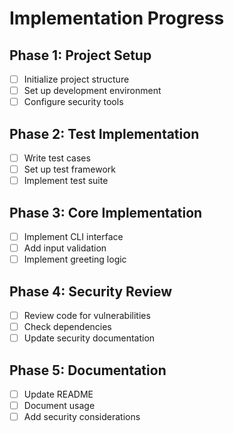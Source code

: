 # Implementation Progress

## Phase 1: Project Setup
- [ ] Initialize project structure
- [ ] Set up development environment
- [ ] Configure security tools

## Phase 2: Test Implementation
- [ ] Write test cases
- [ ] Set up test framework
- [ ] Implement test suite

## Phase 3: Core Implementation
- [ ] Implement CLI interface
- [ ] Add input validation
- [ ] Implement greeting logic

## Phase 4: Security Review
- [ ] Review code for vulnerabilities
- [ ] Check dependencies
- [ ] Update security documentation

## Phase 5: Documentation
- [ ] Update README
- [ ] Document usage
- [ ] Add security considerations 